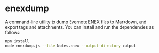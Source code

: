 enexdump
========

A command-line utility to dump Evernote ENEX files to Markdown, and export tags and attachments. You can install and run the dependencies as follows:

```bash
npm install
node enexdump.js --file Notes.enex --output-directory output
```
